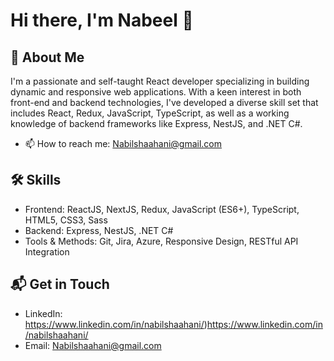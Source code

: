 # Hi there, I'm Nabeel 👋

## 🚀 About Me
I'm a passionate and self-taught React developer specializing in building dynamic and responsive web applications. With a keen interest in both front-end and backend technologies, I've developed a diverse skill set that includes React, Redux, JavaScript, TypeScript, as well as a working knowledge of backend frameworks like Express, NestJS, and .NET C#.

- 📫 How to reach me: Nabilshaahani@gmail.com

## 🛠 Skills
- Frontend: ReactJS, NextJS, Redux, JavaScript (ES6+), TypeScript, HTML5, CSS3, Sass
- Backend: Express, NestJS, .NET C#
- Tools & Methods: Git, Jira, Azure, Responsive Design, RESTful API Integration

## 📬 Get in Touch
- LinkedIn: https://www.linkedin.com/in/nabilshaahani/)https://www.linkedin.com/in/nabilshaahani/
- Email: Nabilshaahani@gmail.com

